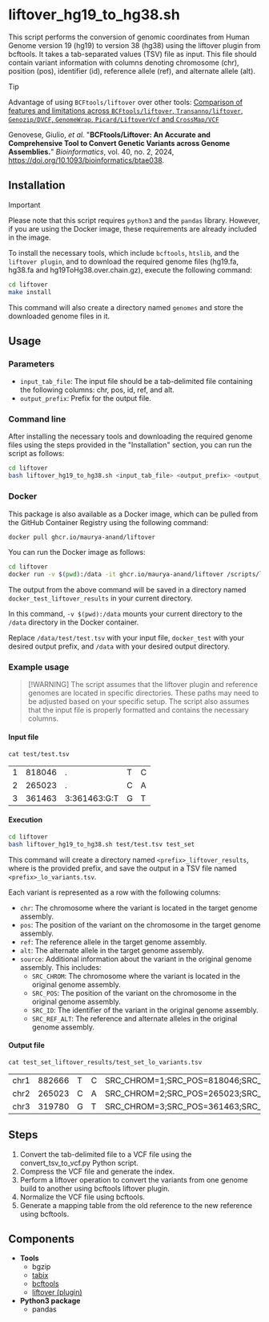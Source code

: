 # liftover_hg19_to_hg38.sh

This script performs the conversion of genomic coordinates from Human Genome version 19 (hg19) to version 38 (hg38) using the liftover plugin from bcftools. It takes a tab-separated values (TSV) file as input. This file should contain variant information with columns denoting chromosome (chr), position (pos), identifier (id), reference allele (ref), and alternate allele (alt).

> [!TIP]
> Advantage of using `BCFtools/liftover` over other tools: [Comparison of features and limitations across `BCFtools/liftover`, `Transanno/liftover`, `Genozip/DVCF`, `GenomeWrap`, `Picard/LiftoverVcf` and `CrossMap/VCF`](https://academic.oup.com/view-large/438467641)
>
> Genovese, Giulio, _et al._ "**BCFtools/Liftover: An Accurate and Comprehensive Tool to Convert Genetic Variants across Genome Assemblies.**" _Bioinformatics_, vol. 40, no. 2, 2024, <https://doi.org/10.1093/bioinformatics/btae038>.

## Installation

> [!IMPORTANT]
> Please note that this script requires `python3` and the `pandas` library. However, if you are using the Docker image, these requirements are already included in the image.

To install the necessary tools, which include `bcftools`, `htslib`, and the `liftover plugin`, and to download the required genome files (hg19.fa, hg38.fa and hg19ToHg38.over.chain.gz), execute the following command:

``` bash
cd liftover
make install
```

This command will also create a directory named `genomes` and store the downloaded genome files in it.

## Usage

### Parameters

- `input_tab_file`: The input file should be a tab-delimited file containing the following columns: chr, pos, id, ref, and alt.
- `output_prefix`: Prefix for the output file.

### Command line

After installing the necessary tools and downloading the required genome files using the steps provided in the "Installation" section, you can run the script as follows:

``` bash
cd liftover
bash liftover_hg19_to_hg38.sh <input_tab_file> <output_prefix> <output_directory>
```

### Docker

This package is also available as a Docker image, which can be pulled from the GitHub Container Registry using the following command:

``` bash
docker pull ghcr.io/maurya-anand/liftover
```

You can run the Docker image as follows:

``` bash
cd liftover
docker run -v $(pwd):/data -it ghcr.io/maurya-anand/liftover /scripts/liftover_hg19_to_hg38.sh /data/test/test.tsv docker_test /data
```

The output from the above command will be saved in a directory named `docker_test_liftover_results` in your current directory.

In this command, `-v $(pwd):/data` mounts your current directory to the `/data` directory in the Docker container.

Replace `/data/test/test.tsv` with your input file, `docker_test` with your desired output prefix, and `/data` with your desired output directory.

### Example usage

> [!WARNING] The script assumes that the liftover plugin and reference genomes are located in specific directories. These paths may need to be adjusted based on your specific setup. The script also assumes that the input file is properly formatted and contains the necessary columns.

#### Input file

`cat test/test.tsv`

|     |        |              |     |     |
|-----|--------|--------------|-----|-----|
| 1   | 818046 | .            | T   | C   |
| 2   | 265023 | .            | C   | A   |
| 3   | 361463 | 3:361463:G:T | G   | T   |

#### Execution

``` bash
cd liftover
bash liftover_hg19_to_hg38.sh test/test.tsv test_set
```

This command will create a directory named `<prefix>_liftover_results`, where <prefix> is the provided prefix, and save the output in a TSV file named `<prefix>_lo_variants.tsv`.

Each variant is represented as a row with the following columns:

- `chr`: The chromosome where the variant is located in the target genome assembly.
- `pos`: The position of the variant on the chromosome in the target genome assembly.
- `ref`: The reference allele in the target genome assembly.
- `alt`: The alternate allele in the target genome assembly.
- `source`: Additional information about the variant in the original genome assembly. This includes:
  - `SRC_CHROM`: The chromosome where the variant is located in the original genome assembly.
  - `SRC_POS`: The position of the variant on the chromosome in the original genome assembly.
  - `SRC_ID`: The identifier of the variant in the original genome assembly.
  - `SRC_REF_ALT`: The reference and alternate alleles in the original genome assembly.

#### Output file

`cat test_set_liftover_results/test_set_lo_variants.tsv`

|      |        |     |     |                                                                |
|-------|---------|------|------|----------------------------------------|
| chr1 | 882666 | T   | C   | SRC_CHROM=1;SRC_POS=818046;SRC_ID=.;SRC_REF_ALT=T,C            |
| chr2 | 265023 | C   | A   | SRC_CHROM=2;SRC_POS=265023;SRC_ID=.;SRC_REF_ALT=C,A            |
| chr3 | 319780 | G   | T   | SRC_CHROM=3;SRC_POS=361463;SRC_ID=3:361463:G:T;SRC_REF_ALT=G,T |

## Steps

1. Convert the tab-delimited file to a VCF file using the convert_tsv_to_vcf.py Python script.
1. Compress the VCF file and generate the index.
1. Perform a liftover operation to convert the variants from one genome build to another using bcftools liftover plugin.
1. Normalize the VCF file using bcftools.
1. Generate a mapping table from the old reference to the new reference using bcftools.

## Components

- **Tools**
  - bgzip
  - [tabix](https://doi.org/10.1093/bioinformatics/btq671)
  - [bcftools](https://doi.org/10.1093/gigascience/giab008)
  - [liftover (plugin)](https://github.com/freeseek/score)
- **Python3 package**
  - pandas
